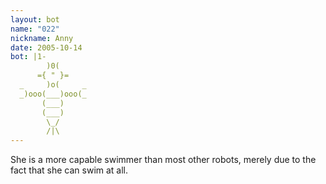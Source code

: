 ```yaml
---
layout: bot
name: "022"
nickname: Anny
date: 2005-10-14
bot: |1-
        )0(      
      ={ " }=    
  _     )o(     _
  _)ooo(___)ooo(_
       (___)     
       (___)     
        \_/      
        /|\      
---
```

She is a more capable swimmer than most other robots, merely due to the fact that she can swim at all.